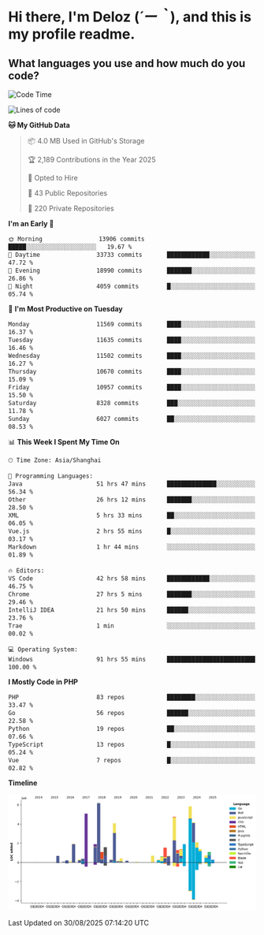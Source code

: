 # **Hi there, I'm Deloz (*´ー｀*), and this is my profile readme.**

## **What languages you use and how much do you code?**

<!--START_SECTION:waka-->
![Code Time](http://img.shields.io/badge/Code%20Time-7%2C324%20hrs%2057%20mins-blue)

![Lines of code](https://img.shields.io/badge/From%20Hello%20World%20I%27ve%20Written-52.9%20million%20lines%20of%20code-blue)

**🐱 My GitHub Data** 

> 📦 4.0 MB Used in GitHub's Storage 
 > 
> 🏆 2,189 Contributions in the Year 2025
 > 
> 💼 Opted to Hire
 > 
> 📜 43 Public Repositories 
 > 
> 🔑 220 Private Repositories 
 > 
**I'm an Early 🐤** 

```text
🌞 Morning                13906 commits       █████░░░░░░░░░░░░░░░░░░░░   19.67 % 
🌆 Daytime                33733 commits       ████████████░░░░░░░░░░░░░   47.72 % 
🌃 Evening                18990 commits       ███████░░░░░░░░░░░░░░░░░░   26.86 % 
🌙 Night                  4059 commits        █░░░░░░░░░░░░░░░░░░░░░░░░   05.74 % 
```
📅 **I'm Most Productive on Tuesday** 

```text
Monday                   11569 commits       ████░░░░░░░░░░░░░░░░░░░░░   16.37 % 
Tuesday                  11635 commits       ████░░░░░░░░░░░░░░░░░░░░░   16.46 % 
Wednesday                11502 commits       ████░░░░░░░░░░░░░░░░░░░░░   16.27 % 
Thursday                 10670 commits       ████░░░░░░░░░░░░░░░░░░░░░   15.09 % 
Friday                   10957 commits       ████░░░░░░░░░░░░░░░░░░░░░   15.50 % 
Saturday                 8328 commits        ███░░░░░░░░░░░░░░░░░░░░░░   11.78 % 
Sunday                   6027 commits        ██░░░░░░░░░░░░░░░░░░░░░░░   08.53 % 
```


📊 **This Week I Spent My Time On** 

```text
🕑︎ Time Zone: Asia/Shanghai

💬 Programming Languages: 
Java                     51 hrs 47 mins      ██████████████░░░░░░░░░░░   56.34 % 
Other                    26 hrs 12 mins      ███████░░░░░░░░░░░░░░░░░░   28.50 % 
XML                      5 hrs 33 mins       ██░░░░░░░░░░░░░░░░░░░░░░░   06.05 % 
Vue.js                   2 hrs 55 mins       █░░░░░░░░░░░░░░░░░░░░░░░░   03.17 % 
Markdown                 1 hr 44 mins        ░░░░░░░░░░░░░░░░░░░░░░░░░   01.89 % 

🔥 Editors: 
VS Code                  42 hrs 58 mins      ████████████░░░░░░░░░░░░░   46.75 % 
Chrome                   27 hrs 5 mins       ███████░░░░░░░░░░░░░░░░░░   29.46 % 
IntelliJ IDEA            21 hrs 50 mins      ██████░░░░░░░░░░░░░░░░░░░   23.76 % 
Trae                     1 min               ░░░░░░░░░░░░░░░░░░░░░░░░░   00.02 % 

💻 Operating System: 
Windows                  91 hrs 55 mins      █████████████████████████   100.00 % 
```

**I Mostly Code in PHP** 

```text
PHP                      83 repos            ████████░░░░░░░░░░░░░░░░░   33.47 % 
Go                       56 repos            ██████░░░░░░░░░░░░░░░░░░░   22.58 % 
Python                   19 repos            ██░░░░░░░░░░░░░░░░░░░░░░░   07.66 % 
TypeScript               13 repos            █░░░░░░░░░░░░░░░░░░░░░░░░   05.24 % 
Vue                      7 repos             █░░░░░░░░░░░░░░░░░░░░░░░░   02.82 % 
```



**Timeline**

![Lines of Code chart](https://raw.githubusercontent.com/deloz/deloz/main/assets/bar_graph.png)


 Last Updated on 30/08/2025 07:14:20 UTC
<!--END_SECTION:waka-->
